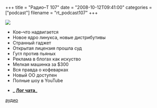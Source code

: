 +++
title = "Радио–Т 107"
date = "2008-10-12T09:41:00"
categories = ["podcast"]
filename = "rt_podcast107"
+++

![](https://radio-t.com/images/radio-t/rt107.png)


- Кое–что надвигается
- Новое ядро линукса, новые дистрибутивы
- Странный гаджет
- Открытая лицензия прошла суд
- Гугл против пьяных
- Реклама в блогах как искуство
- Мелкая машинка за $300
- Вся правда о кофеварках
- Новый ОО доступен
- Полные шоу в YouTube

* **_ [Лог чата](/chat/logs/radio-t-107.html)_**

[аудио](http://cdn.radio-t.com/rt_podcast107.mp3)
<audio src="http://cdn.radio-t.com/rt_podcast107.mp3" preload="none"></audio>
